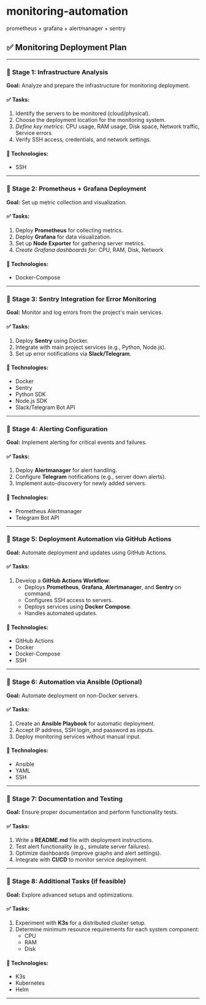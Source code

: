 # monitoring-automation

prometheus + grafana + alertmanager + sentry

## ✅ Monitoring Deployment Plan

---

### 🔹 **Stage 1: Infrastructure Analysis**

**Goal:** Analyze and prepare the infrastructure for monitoring deployment.  

#### ✅ Tasks:

1. Identify the servers to be monitored (cloud/physical).  
2. Choose the deployment location for the monitoring system.  
3. *Define key metrics:* CPU usage, RAM usage, Disk space, Network traffic, Service errors  
4. Verify SSH access, credentials, and network settings.  

#### 📌 Technologies:

- SSH  

---

### 🔹 **Stage 2: Prometheus + Grafana Deployment**

**Goal:** Set up metric collection and visualization.  

#### ✅ Tasks:

1. Deploy **Prometheus** for collecting metrics.  
2. Deploy **Grafana** for data visualization.  
3. Set up **Node Exporter** for gathering server metrics.  
4. *Create Grafana dashboards for:* CPU, RAM, Disk, Network  

#### 📌 Technologies:

- Docker-Compose  

---

### 🔹 **Stage 3: Sentry Integration for Error Monitoring**

**Goal:** Monitor and log errors from the project's main services.  

#### ✅ Tasks:

1. Deploy **Sentry** using Docker.  
2. Integrate with main project services (e.g., Python, Node.js).  
3. Set up error notifications via **Slack/Telegram**.  

#### 📌 Technologies:

- Docker  
- Sentry  
- Python SDK  
- Node.js SDK  
- Slack/Telegram Bot API  

---

### 🔹 **Stage 4: Alerting Configuration**

**Goal:** Implement alerting for critical events and failures.  

#### ✅ Tasks:

1. Deploy **Alertmanager** for alert handling.  
2. Configure **Telegram** notifications (e.g., server down alerts).  
3. Implement auto-discovery for newly added servers.  

#### 📌 Technologies:

- Prometheus Alertmanager  
- Telegram Bot API  

---

### 🔹 **Stage 5: Deployment Automation via GitHub Actions**

**Goal:** Automate deployment and updates using GitHub Actions.  

#### ✅ Tasks:

1. Develop a **GitHub Actions Workflow**:
   - Deploys **Prometheus**, **Grafana**, **Alertmanager**, and **Sentry** on command.  
   - Configures SSH access to servers.  
   - Deploys services using **Docker Compose**.  
   - Handles automated updates.  

#### 📌 Technologies:

- GitHub Actions  
- Docker  
- Docker-Compose  
- SSH  

---

### 🔹 **Stage 6: Automation via Ansible (Optional)**

**Goal:** Automate deployment on non-Docker servers.  

#### ✅ Tasks:

1. Create an **Ansible Playbook** for automatic deployment.  
2. Accept IP address, SSH login, and password as inputs.  
3. Deploy monitoring services without manual input.  

#### 📌 Technologies:

- Ansible  
- YAML  
- SSH  

---

### 🔹 **Stage 7: Documentation and Testing**

**Goal:** Ensure proper documentation and perform functionality tests.  

#### ✅ Tasks:

1. Write a **README.md** file with deployment instructions.  
2. Test alert functionality (e.g., simulate server failures).  
3. Optimize dashboards (improve graphs and alert settings).  
4. Integrate with **CI/CD** to monitor service deployment.  

---

### 🔹 **Stage 8: Additional Tasks (if feasible)**

**Goal:** Explore advanced setups and optimizations.  

#### ✅ Tasks:

1. Experiment with **K3s** for a distributed cluster setup.  
2. Determine minimum resource requirements for each system component:
   - CPU  
   - RAM  
   - Disk  

#### 📌 Technologies:

- K3s  
- Kubernetes  
- Helm  

---
